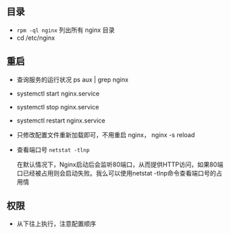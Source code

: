 ## 目录
- `rpm -ql nginx` 列出所有 nginx 目录
- cd /etc/nginx


## 重启
- 查询服务的运行状况 ps aux | grep nginx
- systemctl start nginx.service
- systemctl stop nginx.service
- systemctl restart nginx.service
- 只修改配置文件重新加载即可，不用重启 nginx， nginx -s reload
- 查看端口号 `netstat -tlnp`

	在默认情况下，Nginx启动后会监听80端口，从而提供HTTP访问，如果80端口已经被占用则会启动失败。我么可以使用netstat -tlnp命令查看端口号的占用情

## 权限
- 从下往上执行，注意配置顺序